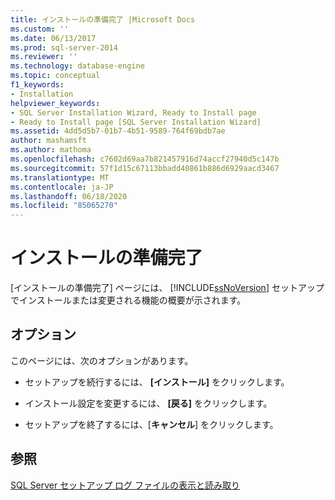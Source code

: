 ```yaml
---
title: インストールの準備完了 |Microsoft Docs
ms.custom: ''
ms.date: 06/13/2017
ms.prod: sql-server-2014
ms.reviewer: ''
ms.technology: database-engine
ms.topic: conceptual
f1_keywords:
- Installation
helpviewer_keywords:
- SQL Server Installation Wizard, Ready to Install page
- Ready to Install page [SQL Server Installation Wizard]
ms.assetid: 4dd5d5b7-01b7-4b51-9589-764f69bdb7ae
author: mashamsft
ms.author: mathoma
ms.openlocfilehash: c7602d69aa7b821457916d74accf27940d5c147b
ms.sourcegitcommit: 57f1d15c67113bbadd40861b886d6929aacd3467
ms.translationtype: MT
ms.contentlocale: ja-JP
ms.lasthandoff: 06/18/2020
ms.locfileid: "85065270"
---
```

# <a name="ready-to-install"></a>インストールの準備完了
  [インストールの準備完了] ページには、 [!INCLUDE[ssNoVersion](../../includes/ssnoversion-md.md)] セットアップでインストールまたは変更される機能の概要が示されます。  
  
## <a name="options"></a>オプション  
 このページには、次のオプションがあります。  
  
-   セットアップを続行するには、 **[インストール]** をクリックします。  
  
-   インストール設定を変更するには、 **[戻る]** をクリックします。  
  
-   セットアップを終了するには、[**キャンセル**] をクリックします。  
  
## <a name="see-also"></a>参照  
 [SQL Server セットアップ ログ ファイルの表示と読み取り](../../database-engine/install-windows/view-and-read-sql-server-setup-log-files.md)  
  
  
